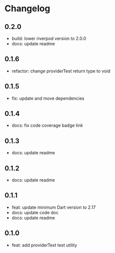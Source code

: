 # Changelog

## 0.2.0

* build: lower riverpod version to 2.0.0
* docs: update readme

## 0.1.6

* refactor: change providerTest return type to void

## 0.1.5

* fix: update and move dependencies

## 0.1.4

* docs: fix code coverage badge link

## 0.1.3

* docs: update readme

## 0.1.2

* docs: update readme

## 0.1.1

* feat: update minimum Dart version to 2.17
* docs: update code doc
* docs: update readme

## 0.1.0

* feat: add providerTest test utility
